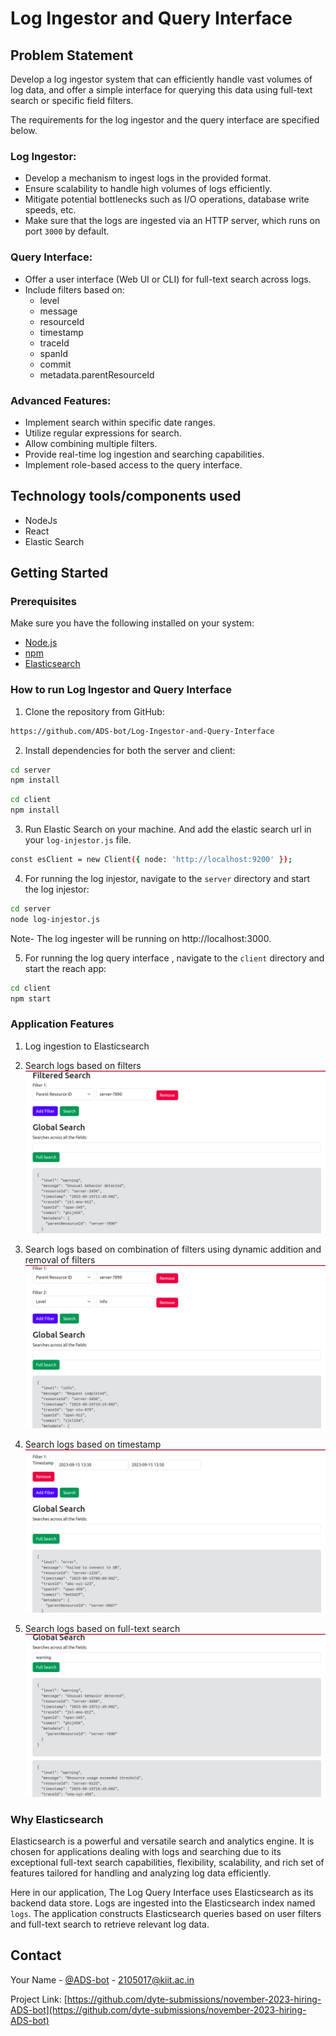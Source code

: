 # Log Ingestor and Query Interface

## Problem Statement
Develop a log ingestor system that can efficiently handle vast volumes of log data, and offer a simple interface for querying this data using full-text search or specific field filters.

The requirements for the log ingestor and the query interface are specified below.

### Log Ingestor:

- Develop a mechanism to ingest logs in the provided format.
- Ensure scalability to handle high volumes of logs efficiently.
- Mitigate potential bottlenecks such as I/O operations, database write speeds, etc.
- Make sure that the logs are ingested via an HTTP server, which runs on port `3000` by default.

### Query Interface:

- Offer a user interface (Web UI or CLI) for full-text search across logs.
- Include filters based on:
    - level
    - message
    - resourceId
    - timestamp
    - traceId
    - spanId
    - commit
    - metadata.parentResourceId


### Advanced Features:

- Implement search within specific date ranges.
- Utilize regular expressions for search.
- Allow combining multiple filters.
- Provide real-time log ingestion and searching capabilities.
- Implement role-based access to the query interface.

## Technology tools/components used
- NodeJs
- React
- Elastic Search

## Getting Started

### Prerequisites
Make sure you have the following installed on your system:
- [Node.js](https://nodejs.org/)
- [npm](https://www.npmjs.com/)
- [Elasticsearch](https://www.elastic.co/)

### How to run Log Ingestor and Query Interface

1. Clone the repository from GitHub:
```bash
https://github.com/ADS-bot/Log-Ingestor-and-Query-Interface
```

2. Install dependencies for both the server and client:

```bash
cd server
npm install
```
```bash
cd client
npm install
```
3. Run Elastic Search on your machine. And add the elastic search url in your `log-injestor.js` file.
```bash
const esClient = new Client({ node: 'http://localhost:9200' });
```

4. For running the log injestor, navigate to the `server` directory and start the log injestor:

```bash
cd server
node log-injestor.js
```
Note- The log ingester will be running on http://localhost:3000.

5. For running the log query interface , navigate to the `client` directory and start the reach app:

```bash
cd client
npm start
```

### Application Features

1. Log ingestion to Elasticsearch

2. Search logs based on filters
![App Screenshot](media/demo1.png)

3. Search logs based on combination of filters using dynamic addition and removal of filters
![App Screenshot](media/demo2.png)

4. Search logs based on timestamp
![App Screenshot](media/timestamp.png)

5. Search logs based on full-text search
![App Screenshot](media/demo3.png)

### Why Elasticsearch

Elasticsearch is a powerful and versatile search and analytics engine. It is chosen for applications dealing with logs and searching due to its exceptional full-text search capabilities, flexibility, scalability, and rich set of features tailored for handling and analyzing log data efficiently.

Here in our application, The Log Query Interface uses Elasticsearch as its backend data store. Logs are ingested into the Elasticsearch index named `logs`. The application constructs Elasticsearch queries based on user filters and full-text search to retrieve relevant log data.

## Contact

Your Name - [@ADS-bot](https://portfolio-ads-bot.vercel.app/) - 2105017@kiit.ac.in

Project Link: [https://github.com/dyte-submissions/november-2023-hiring-ADS-bot](https://github.com/dyte-submissions/november-2023-hiring-ADS-bot)


